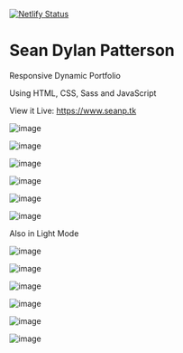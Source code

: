[![Netlify Status](https://api.netlify.com/api/v1/badges/95f58bd1-48b5-4372-9cff-34a38246e799/deploy-status)](https://app.netlify.com/sites/seanp/deploys)

# Sean Dylan Patterson
Responsive Dynamic Portfolio

Using HTML, CSS, Sass and JavaScript

View it Live: https://www.seanp.tk

![image](https://user-images.githubusercontent.com/74496368/189855866-e6168fd9-65ea-473f-a838-b898e444a77a.png)

![image](https://user-images.githubusercontent.com/74496368/189872083-40fcb603-b59d-4bc7-92c3-54e4b94e4d9b.png)

![image](https://user-images.githubusercontent.com/74496368/189856232-3a3f42a4-1b72-4e1f-afd4-726a2f93b419.png)

![image](https://user-images.githubusercontent.com/74496368/189856310-8a7eb5df-1283-4923-81ea-0c114e078e5e.png)

![image](https://user-images.githubusercontent.com/74496368/189856392-eb326c47-b77d-4f03-b6c9-41faaec9fb9d.png)

![image](https://user-images.githubusercontent.com/74496368/189856459-4392bfd1-1e5f-48d5-baa9-f4b367a36a64.png)

Also in Light Mode

![image](https://user-images.githubusercontent.com/74496368/189869827-9c2156e8-f731-4710-8d1e-51d36cbc2708.png)

![image](https://user-images.githubusercontent.com/74496368/189869937-c3321e33-259f-41e1-b1e7-c322d476da61.png)

![image](https://user-images.githubusercontent.com/74496368/189870047-c4bd1e22-f7aa-4eba-ac98-f27c566834e7.png)

![image](https://user-images.githubusercontent.com/74496368/189870185-26a2853d-2df5-4a01-8835-33734f3cd8e7.png)

![image](https://user-images.githubusercontent.com/74496368/189870315-08b2233c-35c5-404a-87fa-d391715b0cb9.png)

![image](https://user-images.githubusercontent.com/74496368/189870410-2ba669fb-9f5e-4d06-960d-c569eb38fb58.png)

